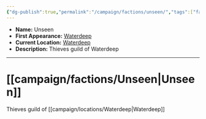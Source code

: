 ```yaml
---
{"dg-publish":true,"permalink":"/campaign/factions/unseen/","tags":["faction"],"noteIcon":"","created":"2025-10-26T10:36:24.969-07:00","updated":"2025-10-27T16:34:08.933-07:00"}
---
```



<p><span><ul>
<li dir="auto"><strong>Name:</strong> Unseen</li>
<li dir="auto"><strong>First Appearance:</strong> <a data-tooltip-position="top" aria-label="campaign/locations/Waterdeep.md" data-href="campaign/locations/Waterdeep.md" href="campaign/locations/Waterdeep.md" class="internal-link" target="_blank" rel="noopener nofollow">Waterdeep</a></li>
<li dir="auto"><strong>Current Location:</strong> <a data-tooltip-position="top" aria-label="campaign/locations/Waterdeep.md" data-href="campaign/locations/Waterdeep.md" href="campaign/locations/Waterdeep.md" class="internal-link" target="_blank" rel="noopener nofollow">Waterdeep</a></li>
<li dir="auto"><strong>Description:</strong> Thieves guild of Waterdeep</li>
</ul></span></p>

---

# [[campaign/factions/Unseen\|Unseen]]
Thieves guild of [[campaign/locations/Waterdeep\|Waterdeep]]